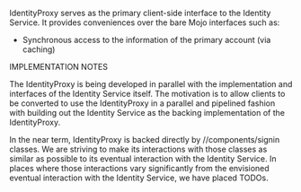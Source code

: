 IdentityProxy serves as the primary client-side interface to the Identity
Service. It provides conveniences over the bare Mojo interfaces such as:

- Synchronous access to the information of the primary account (via caching)

IMPLEMENTATION NOTES

The IdentityProxy is being developed in parallel with the implementation and
interfaces of the Identity Service itself. The motivation is to allow clients to
be converted to use the IdentityProxy in a parallel and pipelined fashion with
building out the Identity Service as the backing implementation of the
IdentityProxy.

In the near term, IdentityProxy is backed directly by //components/signin
classes. We are striving to make its interactions with those classes as similar
as possible to its eventual interaction with the Identity Service. In places
where those interactions vary significantly from the envisioned eventual
interaction with the Identity Service, we have placed TODOs.
